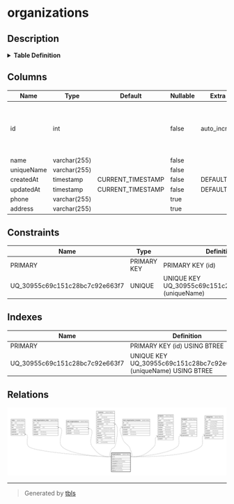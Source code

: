 # organizations

## Description

<details>
<summary><strong>Table Definition</strong></summary>

```sql
CREATE TABLE `organizations` (
  `id` int NOT NULL AUTO_INCREMENT,
  `name` varchar(255) NOT NULL,
  `uniqueName` varchar(255) NOT NULL,
  `createdAt` timestamp NOT NULL DEFAULT CURRENT_TIMESTAMP,
  `updatedAt` timestamp NOT NULL DEFAULT CURRENT_TIMESTAMP,
  `phone` varchar(255) DEFAULT NULL,
  `address` varchar(255) DEFAULT NULL,
  PRIMARY KEY (`id`),
  UNIQUE KEY `UQ_30955c69c151c28bc7c92e663f7` (`uniqueName`)
) ENGINE=InnoDB AUTO_INCREMENT=[Redacted by tbls] DEFAULT CHARSET=utf8mb3
```

</details>

## Columns

| Name | Type | Default | Nullable | Extra Definition | Children | Parents | Comment |
| ---- | ---- | ------- | -------- | ---------------- | -------- | ------- | ------- |
| id | int |  | false | auto_increment | [roles](roles.md) [user_organization_roles](user_organization_roles.md) [user_organizations](user_organizations.md) [invoices](invoices.md) [user_organization_invoices](user_organization_invoices.md) [projects](projects.md) [budgets](budgets.md) [categories](categories.md) |  |  |
| name | varchar(255) |  | false |  |  |  |  |
| uniqueName | varchar(255) |  | false |  |  |  |  |
| createdAt | timestamp | CURRENT_TIMESTAMP | false | DEFAULT_GENERATED |  |  |  |
| updatedAt | timestamp | CURRENT_TIMESTAMP | false | DEFAULT_GENERATED |  |  |  |
| phone | varchar(255) |  | true |  |  |  |  |
| address | varchar(255) |  | true |  |  |  |  |

## Constraints

| Name | Type | Definition |
| ---- | ---- | ---------- |
| PRIMARY | PRIMARY KEY | PRIMARY KEY (id) |
| UQ_30955c69c151c28bc7c92e663f7 | UNIQUE | UNIQUE KEY UQ_30955c69c151c28bc7c92e663f7 (uniqueName) |

## Indexes

| Name | Definition |
| ---- | ---------- |
| PRIMARY | PRIMARY KEY (id) USING BTREE |
| UQ_30955c69c151c28bc7c92e663f7 | UNIQUE KEY UQ_30955c69c151c28bc7c92e663f7 (uniqueName) USING BTREE |

## Relations

![er](organizations.svg)

---

> Generated by [tbls](https://github.com/k1LoW/tbls)

